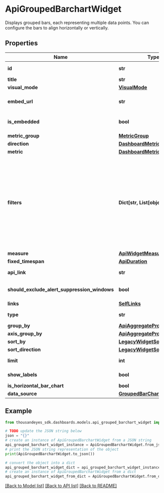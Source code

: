# ApiGroupedBarchartWidget

Displays grouped bars, each representing multiple data points. You can configure the bars to align horizontally or vertically.

## Properties

Name | Type | Description | Notes
------------ | ------------- | ------------- | -------------
**id** | **str** | Identifier of the widget. | [optional] [readonly] 
**title** | **str** | Title of the widget | [optional] 
**visual_mode** | [**VisualMode**](VisualMode.md) |  | [optional] 
**embed_url** | **str** | When &#x60;isEmbedded&#x60; is set to &#x60;true&#x60;, an &#x60;embedUrl&#x60; is provided. | [optional] [readonly] 
**is_embedded** | **bool** | Set to &#x60;true&#x60; if widget is marked as embedded; otherwise, set to &#x60;false&#x60;. | [optional] 
**metric_group** | [**MetricGroup**](MetricGroup.md) |  | [optional] 
**direction** | [**DashboardMetricDirection**](DashboardMetricDirection.md) |  | [optional] 
**metric** | [**DashboardMetric**](DashboardMetric.md) |  | [optional] 
**filters** | **Dict[str, List[object]]** | (Optional) Specifies the filters applied to the widget. When present, the &#x60;filters&#x60; property displays. Each filter object has two properties: &#x60;filterProperty&#x60; and &#x60;filterValue&#x60;. The &#x60;filterProperty&#x60; can be values like &#x60;AGENT&#x60;, &#x60;ENDPOINT_MACHINE_ID&#x60;, &#x60;TEST&#x60;, &#x60;MONITOR&#x60;, etc.  The &#x60;filterValue&#x60; represents an identifier array of the selected property. | [optional] 
**measure** | [**ApiWidgetMeasure**](ApiWidgetMeasure.md) |  | [optional] 
**fixed_timespan** | [**ApiDuration**](ApiDuration.md) |  | [optional] 
**api_link** | **str** |  | [optional] [readonly] 
**should_exclude_alert_suppression_windows** | **bool** | Excludes alert suppression window data if set to &#x60;true&#x60;. | [optional] 
**links** | [**SelfLinks**](SelfLinks.md) |  | [optional] 
**type** | **str** | Bar Chart: Grouped widget type. | 
**group_by** | [**ApiAggregateProperty**](ApiAggregateProperty.md) |  | [optional] 
**axis_group_by** | [**ApiAggregateProperty**](ApiAggregateProperty.md) |  | [optional] 
**sort_by** | [**LegacyWidgetSortProperty**](LegacyWidgetSortProperty.md) |  | [optional] 
**sort_direction** | [**LegacyWidgetSortDirection**](LegacyWidgetSortDirection.md) |  | [optional] 
**limit** | **int** | Limit configured in the widget. | [optional] 
**show_labels** | **bool** | Displays labels on each bar when set to &#x60;true&#x60;. | [optional] 
**is_horizontal_bar_chart** | **bool** |  | [optional] 
**data_source** | [**GroupedBarChartDatasource**](GroupedBarChartDatasource.md) |  | [optional] 

## Example

```python
from thousandeyes_sdk.dashboards.models.api_grouped_barchart_widget import ApiGroupedBarchartWidget

# TODO update the JSON string below
json = "{}"
# create an instance of ApiGroupedBarchartWidget from a JSON string
api_grouped_barchart_widget_instance = ApiGroupedBarchartWidget.from_json(json)
# print the JSON string representation of the object
print(ApiGroupedBarchartWidget.to_json())

# convert the object into a dict
api_grouped_barchart_widget_dict = api_grouped_barchart_widget_instance.to_dict()
# create an instance of ApiGroupedBarchartWidget from a dict
api_grouped_barchart_widget_from_dict = ApiGroupedBarchartWidget.from_dict(api_grouped_barchart_widget_dict)
```
[[Back to Model list]](../README.md#documentation-for-models) [[Back to API list]](../README.md#documentation-for-api-endpoints) [[Back to README]](../README.md)


